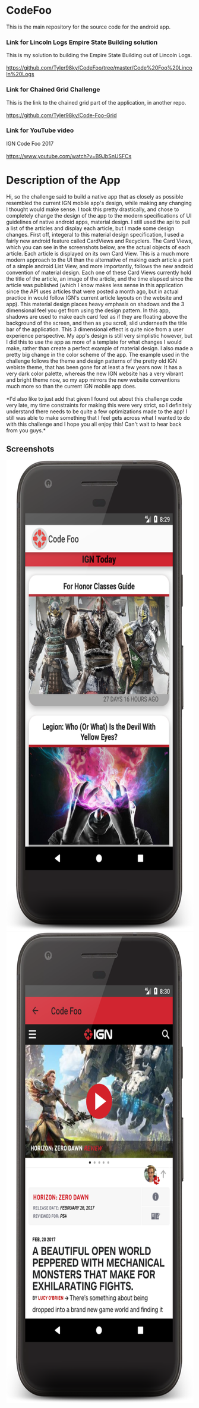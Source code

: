 # CodeFoo
This is the main repository for the source code for the android app.

### Link for Lincoln Logs Empire State Building solution
This is my solution to building the Empire State Building out of Lincoln Logs. <br/><br/>
https://github.com/Tyler98ky/CodeFoo/tree/master/Code%20Foo%20Lincoln%20Logs
### Link for Chained Grid Challenge
This is the link to the chained grid part of the application, in another repo. <br/><br/>
https://github.com/Tyler98ky/Code-Foo-Grid

### Link for YouTube video
IGN Code Foo 2017 <br/><br/>
https://www.youtube.com/watch?v=B9JbSnUSFCs

# Description of the App
Hi, so the challenge said to build a native app that as closely as possible resembled the current IGN mobile app's design, while making any changing I thought would make sense. I took this pretty drastically, and chose to completely change the design of the app to the modern specifications of UI guidelines of native android apps, material design. I still used the api to pull a list of the articles and display each article, but I made some design changes. First off, integeral to this material design specification, I used a fairly new android feature called CardViews and Recyclers. The Card Views, which you can see in the screenshots below, are the actual objects of each article. Each article is displayed on its own Card View. This is a much more modern approach to the UI than the alternative of making each article a part of a simple android List View, and more importantly, follows the new android convention of material design. Each one of these Card Views currently hold the title of the article, an image of the article, and the time elapsed since the article was published (which I know makes less sense in this application since the API uses articles that were posted a month ago, but in actual practice in would follow IGN's current article layouts on the website and app). This material design places heavy emphasis on shadows and the 3 dimensional feel you get from using the design pattern. In this app, shadows are used to make each card feel as if they are floating above the background of the screen, and then as you scroll, slid underneath the title bar of the application. This 3 dimensional effect is quite nice from a user experience perspective. My app's design is still very simplistic however, but I did this to use the app as more of a template for what changes I would make, rather than create a perfect example of material design. I also made a pretty big change in the color scheme of the app. The example used in the challenge follows the theme and design patterns of the pretty old IGN webiste theme, that has been gone for at least a few years now. It has a very dark color palette, whereas the new IGN website has a very vibrant and bright theme now, so my app mirrors the new website conventions much more so than the current IGN mobile app does.  <br/><br/> \*I'd also like to just add that given I found out about this challenge code very late, my time constraints for making this were very strict, so I definitely understand there needs to be quite a few optimizations made to the app! I still was able to make something that I feel gets across what I wanted to do with this challenge and I hope you all enjoy this! Can't wait to hear back from you guys.\*

## Screenshots
<img src="/ReadMe_Images/device-2017-03-20-083012.png" width="685" height="1267">
<img src="ReadMe_Images/device-2017-03-20-083119.png" width="685" height="1267">

